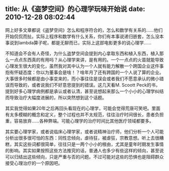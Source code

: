 title: 从《盗梦空间》的心理学玩味开始说
date: 2010-12-28 08:02:44
---

网上好多文章都说《盗梦空间》怎么和程序符合的，怎么和数学有关系的……他们开始侃侃而扯。实际上程序和数学有什么关系，你们有本事说递归嵌套，怎么没本事说到lambda算子呢，都是无聊而已，实际上这部电影更多的说心理学……

不知道会不会有人奇怪，为什么盗梦空间会提到内心拿取东西和植入东西，植入那么一点点东西真的有用吗？从心理学来讲，是有用的。一个一点点的火苗就能导致心理发生很大的变化，虽然我对其中认为一个人就有能力解散一个跨国企业这件事抱有怀疑态度：你以为董事会是啥！？啥年月了还有跨国的一个人说了算的企业。大事很多时候都是由小事变来的，而小事往往是误会或者我们不愿意承认的微小错误而导致的，或者说我们不好意思提到的错误。这几天看M. Scoott Peck的书，提到好多心理学病例都是承认或者认清，甚至说想起来那么一个小小的心理学纠结而导致治疗大幅度进展的，所以突然想到这个话题。

其实我觉得如果20年之后再回头看现在的心理学，可能会觉得荒唐可笑吧。里面有太多模糊的概念和定义，整个过程也并不太规范，往往治疗时间很长，患者负担重，容易放弃……各种弊端。可能心理学的治疗时间比其他医疗领域都要多。

其实要心理学家，或者说临床心理学家，或者说精神治疗师，他们分析一个人可能分析出很多很可怕的东西：同性恋倾向，虐待狂，被虐狂，宗教意想。听上去很糟糕，其实这些词都很简单，往往只是一两个小小的根由，尤其是童年时期发生事情的影响。其实如果按照这些方法推究的话，普通人也多少有些这样的倾向，甚至说可以归结出这些倾向，只是严重与否的问题。不过可能对这些的恐惧也是阻碍群众接受心理治疗的一个原因吧。